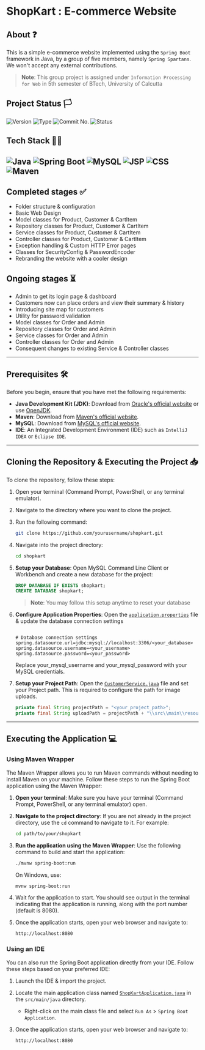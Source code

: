 # ShopKart : E-commerce Website

## About ❓
This is a simple e-commerce website implemented using the `Spring Boot` framework in Java, by a group of five members, namely `Spring Spartans`. We won't accept any external contributions.
> **Note**: This group project is assigned under `Information Processing for Web` in 5th semester of BTech, University of Calcutta

## Project Status 🏳
![Version](https://img.shields.io/badge/Version%20no.-v1.0-blue)  ![Type](https://img.shields.io/badge/Version%20type-Beta-yellow)  ![Commit No.](https://img.shields.io/badge/Released%20on-Commit%20no.%2074-green) ![Status](https://img.shields.io/badge/Status-Ongoing%20Updates-orange)

## Tech Stack 👨‍💻
![Java](https://img.shields.io/badge/Java-ED8B00?style=flat-square&logo=java&logoColor=white)
![Spring Boot](https://img.shields.io/badge/Spring%20Boot-6DB33F?style=flat-square&logo=spring&logoColor=white)
![MySQL](https://img.shields.io/badge/MySQL-4479A1?style=flat-square&logo=mysql&logoColor=white)
![JSP](https://img.shields.io/badge/JSP-FFB800?style=flat-square&logo=java&logoColor=white)
![CSS](https://img.shields.io/badge/CSS-1572B6?style=flat-square&logo=css3&logoColor=white)
![Maven](https://img.shields.io/badge/Maven-C71A36?style=flat-square&logo=apache-maven&logoColor=white)
---

## Completed stages ✅
- Folder structure & configuration
- Basic Web Design
- Model classes for Product, Customer & CartItem
- Repository classes for Product, Customer & CartItem
- Service classes for Product, Customer & CartItem 
- Controller classes for Product, Customer & CartItem 
- Exception handling & Custom HTTP Error pages
- Classes for SecurityConfig & PasswordEncoder
- Rebranding the website with a cooler design

## Ongoing stages ⏳
- Admin to get its login page & dashboard
- Customers now can place orders and view their summary & history
- Introducing site map for customers
- Utility for password validation
- Model classes for Order and Admin
- Repository classes for Order and Admin
- Service classes for Order and Admin
- Controller classes for Order and Admin
- Consequent changes to existing Service & Controller classes
---

## Prerequisites 🛠️
Before you begin, ensure that you have met the following requirements:
- **Java Development Kit (JDK)**: Download from [Oracle's official website](https://www.oracle.com/java/technologies/javase-jdk11-downloads.html) or use [OpenJDK](https://openjdk.java.net/install/).
- **Maven**: Download from [Maven's official website](https://maven.apache.org/download.cgi).
- **MySQL**: Download from [MySQL's official website](https://dev.mysql.com/downloads/mysql/).
- **IDE**: An Integrated Development Environment (IDE) such as `IntelliJ IDEA` or `Eclipse IDE`.
---

## Cloning the Repository & Executing the Project 📥
To clone the repository, follow these steps:
1. Open your terminal (Command Prompt, PowerShell, or any terminal emulator).
2. Navigate to the directory where you want to clone the project.
3. Run the following command:
   
   ```bash
   git clone https://github.com/yourusername/shopkart.git
   ```
   
4. Navigate into the project directory:
   
   ```bash
   cd shopkart
   ```
   
5. **Setup your Database**: Open MySQL Command Line Client or Workbench and create a new database for the project:
   
    ```sql
    DROP DATABASE IF EXISTS shopkart;
    CREATE DATABASE shopkart;
    ```
    >**Note**: You may follow this setup anytime to reset your database
    
6. **Configure Application Properties**: Open the [`application.properties`](src/main/resources/application.properties) file & update the database connection settings
   
    ```properties
    
    # Database connection settings
    spring.datasource.url=jdbc:mysql://localhost:3306/<your_database>
    spring.datasource.username=<your_username>
    spring.datasource.password=<your_password>
    ```
    Replace your_mysql_username and your_mysql_password with your MySQL credentials.
    
7. **Setup your Project Path**: Open the [`CustomerService.java`](src/main/java/com/springspartans/shopkart/controller/CustomerService.java) file and set your Project path. This is required to configure the path for image uploads.
   ```java
   private final String projectPath = "<your_project_path>";
   private final String uploadPath = projectPath + "\\src\\main\\resources\\static\\images\\customer";
   ```
---

## Executing the Application 💻

### Using Maven Wrapper 
The Maven Wrapper allows you to run Maven commands without needing to install Maven on your machine. Follow these steps to run the Spring Boot application using the Maven Wrapper:
1. **Open your terminal**: Make sure you have your terminal (Command Prompt, PowerShell, or any terminal emulator) open.
2. **Navigate to the project directory**: If you are not already in the project directory, use the `cd` command to navigate to it. For example:
   
   ```bash
   cd path/to/your/shopkart
   ```
   
3. **Run the application using the Maven Wrapper**: Use the following command to build and start the application:
   
    ```bash
    ./mvnw spring-boot:run
    ```
    On Windows, use:
    ```bash
    mvnw spring-boot:run
    ```
    
4. Wait for the application to start. You should see output in the terminal indicating that the application is running, along with the port number (default is 8080).
5. Once the application starts, open your web browser and navigate to:
   
     ```
     http://localhost:8080
     ```
     
### Using an IDE 
You can also run the Spring Boot application directly from your IDE. Follow these steps based on your preferred IDE:
1. Launch the IDE & import the project.
2. Locate the main application class named [`ShopKartApplication.java`](src/main/java/com/springspartans/shopkart/ShopkartApplication.java) in the `src/main/java` directory.
   - Right-click on the main class file and select `Run As` > `Spring Boot Application`.
3. Once the application starts, open your web browser and navigate to:
   
     ```
     http://localhost:8080
     ```
     